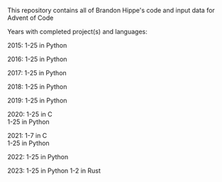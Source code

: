 This repository contains all of Brandon Hippe's code and input data for Advent of Code

Years with completed project(s) and languages:

2015: 1-25 in Python

2016: 1-25 in Python

2017: 1-25 in Python

2018: 1-25 in Python

2019: 1-25 in Python

2020: 1-25 in C\
      1-25 in Python

2021: 1-7 in C\
      1-25 in Python

2022: 1-25 in Python

2023: 1-25 in Python
      1-2 in Rust
